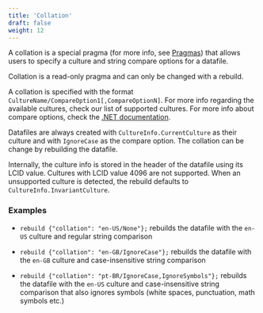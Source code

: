 ```yaml
---
title: 'Collation'
draft: false
weight: 12
---
```


A collation is a special pragma (for more info, see [Pragmas](../pragmas)) that allows users to specify a culture and string compare options for a datafile.

Collation is a read-only pragma and can only be changed with a rebuild.

A collation is specified with the format `CultureName/CompareOption1[,CompareOptionN]`. For more info regarding the available cultures, check our list of supported cultures. For more info about compare options, check the [.NET documentation](https://docs.microsoft.com/en-us/dotnet/api/system.globalization.compareoptions).

Datafiles are always created with `CultureInfo.CurrentCulture` as their culture and with `IgnoreCase` as the compare option. The collation can be change by rebuilding the datafile.

Internally, the culture info is stored in the header of the datafile using its LCID value. Cultures with LCID value 4096 are not supported. When an unsupported culture is detected, the rebuild defaults to `CultureInfo.InvariantCulture`.

### Examples

- `rebuild {"collation": "en-US/None"};` rebuilds the datafile with the `en-US` culture and regular string comparison

- `rebuild {"collation": "en-GB/IgnoreCase"};` rebuilds the datafile with the `en-GB` culture and case-insensitive string comparison

- `rebuild {"collation": "pt-BR/IgnoreCase,IgnoreSymbols"};` rebuilds the datafile with the `en-US` culture and case-insensitive string comparison that also ignores symbols (white spaces, punctuation, math symbols etc.)




